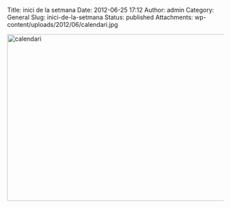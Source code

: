 Title: inici de la setmana
Date: 2012-06-25 17:12
Author: admin
Category: General
Slug: inici-de-la-setmana
Status: published
Attachments: wp-content/uploads/2012/06/calendari.jpg

[<img src="./wp-content/uploads/2012/06/calendari-1024x640.jpg" title="calendari" class="aligncenter size-large wp-image-1337" width="620" height="387" />]({static}wp-content/uploads/2012/06/calendari.jpg)
